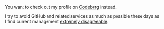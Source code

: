 You want to check out my profile on [Codeberg](https://codeberg.org/torbjorn) instead.

I try to avoid GitHub and related services as much as possible these days as I find current management [extremely disagreeable](https://github.com/orgs/community/discussions/159749).
